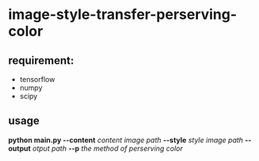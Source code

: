 # image-style-transfer-perserving-color

## requirement:
  * tensorflow
  * numpy
  * scipy

## usage

**python main.py --content** *content image path* **--style** *style image path* **--output** *otput path* **--p** *the method of perserving color*
